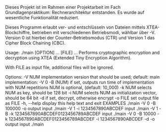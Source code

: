 Dieses Projekt ist im Rahmen einer Projektarbeit im Fach Grundlagenpraktikum: Rechnerarchitektur entstanden. Es wurde auf wesentliche Funktionalität reduziert.

Dieses Programm erlaubt ver- und entschlüsseln von Dateien mittels XTEA-Blockchiffre, betrieben mit verschiedenen Betriebsmodi, wählbar über -V.
Version 0 ist hierbei der Counter-Betriebsmodus (CTR) und Version 1 das Cipher Block Chaining (CBC).

Usage: ./main [OPTION] ... [FILE] ...
Performs cryptographic encryption and decryption using XTEA (Extended Tiny Encryption Algorithm).

With FILE as input file, additional files will be ignored.

Options:
-V NUM implementation version that should be used; default: main implementation: -V 0
-B (NUM) if set, outputs run time of implementation with NUM repetitions
NUM is optional, (default: 10_000)
-k NUM selects NUM as key, should be 128 bit
-i NUM selects NUM as initialization vector, should be 64 bit
-d if set, decrypt, otherwise encrypt
-o FILE set output file as FILE
-h, --help display this help text and exit
EXAMPLES
./main -V 0 -B 100000 -o output input
./main -V 1 -i 1234567890ABCDEF input
./main -V 1 -B -k 1234567890ABCDEF0123456789ABCDEF input
./main -V 0 -B 10000 -k 1234567890ABCDEF0123456789ABCDEF -i 1234567890ABCDEF -d -o output input
./main
